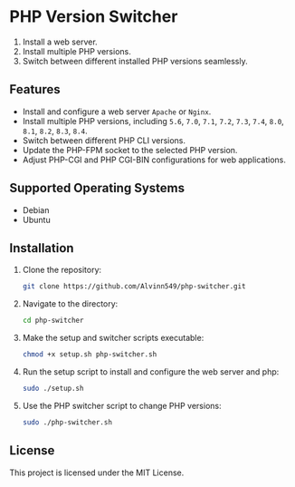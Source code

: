 
# PHP Version Switcher

1. Install a web server.
2. Install multiple PHP versions.
2. Switch between different installed PHP versions seamlessly.

## Features

- Install and configure a web server `Apache` or `Nginx`.
- Install multiple PHP versions, including `5.6`, `7.0`, `7.1`, `7.2`, `7.3`, `7.4`, `8.0`, `8.1`, `8.2`, `8.3`, `8.4`.
- Switch between different PHP CLI versions.
- Update the PHP-FPM socket to the selected PHP version.
- Adjust PHP-CGI and PHP CGI-BIN configurations for web applications.

## Supported Operating Systems

- Debian
- Ubuntu

## Installation

1. Clone the repository:

   ```bash
   git clone https://github.com/Alvinn549/php-switcher.git
   ```

2. Navigate to the directory:

   ```bash
   cd php-switcher
   ```

3. Make the setup and switcher scripts executable:

   ```bash
   chmod +x setup.sh php-switcher.sh
   ```

4. Run the setup script to install and configure the web server and php:

   ```bash
   sudo ./setup.sh
   ```

5. Use the PHP switcher script to change PHP versions:

   ```bash
   sudo ./php-switcher.sh
   ```

## License

This project is licensed under the MIT License.

